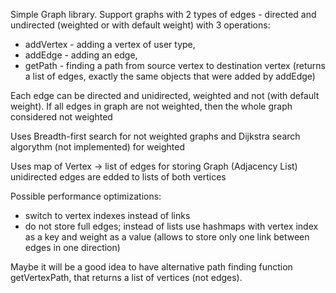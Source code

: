 Simple Graph library.
Support graphs with 2 types of edges - directed and undirected (weighted or with default weight) with 3 operations:
 * addVertex - adding a vertex of user type, 
 * addEdge - adding an edge,
 * getPath - finding a path from source vertex to destination vertex (returns a list of edges, exactly the same objects that were added by addEdge)

Each edge can be directed and unidirected, weighted and not (with default weight).
If all edges in graph are not weighted, then the whole graph considered not weighted

Uses Breadth-first search for not weighted graphs 
and Dijkstra search algorythm (not implemented) for weighted

Uses map of Vertex -> list of edges for storing Graph (Adjacency List)
unidirected edges are edded to lists of both vertices

Possible performance optimizations:
* switch to vertex indexes instead of links
* do not store full edges; instead of lists use hashmaps with vertex index as a key and weight as a value (allows to store only one link between edges in one direction)

Maybe it will be a good idea to have alternative path finding function getVertexPath, that returns a list of vertices (not edges).
